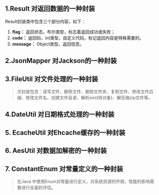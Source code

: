 ## 1.Result 对返回数据的一种封装
Result封装类中包含三个部分内容，如下：
1. **flag：** 返回状态，布尔类型，标志着返回成功或失败；
2. **code：** 返回码，int类型，自定义代码，标记返回内容是特殊需要的。
3. **message：** Object类型，返回信息。

## 2.JsonMapper 对Jackson的一种封装

## 3.FileUtil 对文件处理的一种封装
> 次封装包含：读写文件、删除文件、删除文件夹、复制文件、修改文件后缀、修改文件名、创建文件目录、解析xml(转对象)、解压缩zip文件等。

## 4.DateUtil 对日期格式处理的一种封装

## 5. EcacheUtil 对Ehcache缓存的一种封装

## 6. AesUtil 对数据加解密的一种封装

## 7. ConstantEnum 对常量定义的一种封装
> 在Java 中使用Enum对常量进行定义，对系统资源的开销，性能的影响需要进行全面的评估。

